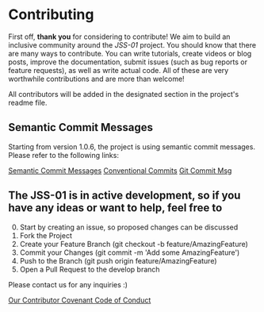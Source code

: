 # Contributing

First off, **thank you** for considering to contribute! We aim to build an
inclusive community around the *JSS-01* project. You should know that there
are many ways to contribute. You can write tutorials, create videos or blog posts,
improve the documentation, submit issues (such as bug reports or feature requests), as well as write actual code.
All of these are very worthwhile contributions and are more than welcome!

All contributors will be added in the designated section in the project's readme file.

## Semantic Commit Messages

Starting from version 1.0.6, the project is using semantic commit messages. Please refer to the following links:

[Semantic Commit Messages](https://sparkbox.com/foundry/semantic_commit_messages)
[Conventional Commits](https://www.conventionalcommits.org/en/v1.0.0/)
[Git Commit Msg](http://karma-runner.github.io/1.0/dev/git-commit-msg.html)

## The JSS-01 is in active development, so if you have any ideas or want to help, feel free to

0. Start by creating an issue, so proposed changes can be discussed
1. Fork the Project
2. Create your Feature Branch (git checkout -b feature/AmazingFeature)
3. Commit your Changes (git commit -m 'Add some AmazingFeature')
4. Push to the Branch (git push origin feature/AmazingFeature)
5. Open a Pull Request to the develop branch

Please contact us for any inquiries :)

[Our Contributor Covenant Code of Conduct](https://github.com/michaelkolesidis/javascript-software-synthesizer/blob/main/CODE_OF_CONDUCT.md)
